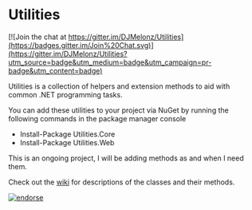 Utilities
=========

[![Join the chat at https://gitter.im/DJMelonz/Utilities](https://badges.gitter.im/Join%20Chat.svg)](https://gitter.im/DJMelonz/Utilities?utm_source=badge&utm_medium=badge&utm_campaign=pr-badge&utm_content=badge)

Utilities is a collection of helpers and extension methods to aid with common .NET programming tasks.

You can add these utilities to your project via NuGet by running the following commands in the package manager console 

- Install-Package Utilities.Core
- Install-Package Utilities.Web

This is an ongoing project, I will be adding methods as and when I need them.

Check out the [wiki](https://github.com/DamianMullins/Utilities/wiki) for descriptions of the classes and their methods.

[![endorse](https://api.coderwall.com/djmelonz/endorsecount.png)](https://coderwall.com/djmelonz)
